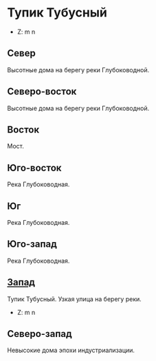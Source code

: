 # Тупик Тубусный

* Z:    m   n

## Север

Высотные дома на берегу реки Глубоководной.

## Северо-восток

Высотные дома на берегу реки Глубоководной.

## Восток

Мост.

## Юго-восток

Река Глубоководная.

## Юг

Река Глубоководная.

## Юго-запад

Река Глубоководная.

## [Запад](./10535130.md)

Тупик Тубусный.
Узкая улица на берегу реки.

* Z:    m   n

## Северо-запад

Невысокие дома эпохи индустриализации.
